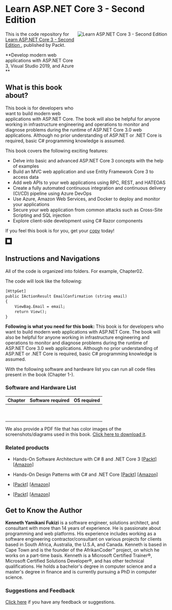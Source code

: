 # Learn ASP.NET Core 3 - Second Edition 

<a href="https://www.packtpub.com/web-development/learn-asp-net-core-3-second-edition?utm_source=github&utm_medium=repository&utm_campaign="><img src="" alt="Learn ASP.NET Core 3 - Second Edition " height="256px" align="right"></a>

This is the code repository for [Learn ASP.NET Core 3 - Second Edition ](https://www.packtpub.com/web-development/learn-asp-net-core-3-second-edition?utm_source=github&utm_medium=repository&utm_campaign=), published by Packt.

**Develop modern web applications with ASP.NET Core 3, Visual Studio 2019, and Azure	**

## What is this book about?
This book is for developers who want to build modern web applications with ASP.NET Core. The book will also be helpful for anyone working in infrastructure engineering and operations to monitor and diagnose problems during the runtime of ASP.NET Core 3.0 web applications. Although no prior understanding of ASP.NET or .NET Core is required, basic C# programming knowledge is assumed.

This book covers the following exciting features:
* Delve into basic and advanced ASP.NET Core 3 concepts with the help of examples
* Build an MVC web application and use Entity Framework Core 3 to access data
* Add web APIs to your web applications using RPC, REST, and HATEOAS
* Create a fully automated continuous integration and continuous delivery (CI/CD) pipeline using Azure DevOps
* Use Azure, Amazon Web Services, and Docker to deploy and monitor your applications
* Secure your web application from common attacks such as Cross-Site Scripting and SQL injection
* Explore client-side development using C# Razor components


If you feel this book is for you, get your [copy](https://www.amazon.com/dp/1789610133) today!

<a href="https://www.packtpub.com/?utm_source=github&utm_medium=banner&utm_campaign=GitHubBanner"><img src="https://raw.githubusercontent.com/PacktPublishing/GitHub/master/GitHub.png" 
alt="https://www.packtpub.com/" border="5" /></a>

## Instructions and Navigations
All of the code is organized into folders. For example, Chapter02.

The code will look like the following:
```
[HttpGet]
public IActionResult EmailConfirmation (string email)
{
    ViewBag.Email = email;
    return View();
}
```

**Following is what you need for this book:**
This book is for developers who want to build modern web applications with ASP.NET Core. The book will also be helpful for anyone working in infrastructure engineering and operations to monitor and diagnose problems during the runtime of ASP.NET Core 3.0 web applications. Although no prior understanding of ASP.NET or .NET Core is required, basic C# programming knowledge is assumed.

With the following software and hardware list you can run all code files present in the book (Chapter 1-).
### Software and Hardware List
| Chapter | Software required | OS required |
| -------- | ------------------------------------ | ----------------------------------- |
|  |  |  |
|  |  |  |
|  |  |  |
|  |  |  |
|  |  |  |
|  |  |  |
|  |  |  |
|  |  |  |
|  |  |  |
|  |  |  |

We also provide a PDF file that has color images of the screenshots/diagrams used in this book. [Click here to download it](https://static.packt-cdn.com/downloads/9781789610130_ColorImages.pdf).

### Related products
* Hands-On Software Architecture with C# 8 and .NET Core 3  [[Packt]](https://www.packtpub.com/programming/hands-on-software-architecture-with-c-8?utm_source=github&utm_medium=repository&utm_campaign=) [[Amazon]](https://www.amazon.com/dp/1789800935)

* Hands-On Design Patterns with C# and .NET Core  [[Packt]](https://www.packtpub.com/application-development/hands-design-patterns-c-and-net-core?utm_source=github&utm_medium=repository&utm_campaign=) [[Amazon]](https://www.amazon.com/dp/B07CSKCRNM)

*  [[Packt]]() [[Amazon]](https://www.amazon.com/dp/)

*  [[Packt]]() [[Amazon]](https://www.amazon.com/dp/)

## Get to Know the Author
**Kenneth Yamikani Fukizi**
is a software engineer, solutions architect, and consultant with more than 14 years of experience.
He is passionate about programming and web platforms. His experience includes working as a software engineering contractor/consultant on various projects for clients based in South Africa, Australia, the U.S.A, and Canada.
Kenneth is based in Cape Town and is the founder of the AfrikanCoder™ project, on which he works on a part-time basis. Kenneth is a Microsoft Certified Trainer®, Microsoft Certified Solutions Developer®, and has other technical qualifications. He holds a bachelor's degree in computer science and a master's degree in finance and is currently pursuing a PhD in computer science.

### Suggestions and Feedback
[Click here](https://docs.google.com/forms/d/e/1FAIpQLSdy7dATC6QmEL81FIUuymZ0Wy9vH1jHkvpY57OiMeKGqib_Ow/viewform) if you have any feedback or suggestions.


